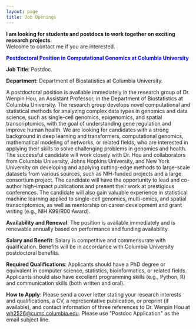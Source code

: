 ```yaml
---
layout: page
title: Job Openings
---
```



**I am looking for students and postdocs to work together on exciting research projects**.  
Welcome to contact me if you are interested. 


**<span style="color: blue;"> Postdoctoral Position in Computational Genomics at Columbia University </span>**


**Job Title**: Postdoc.

**Department**: Department of Biostatistics at Columbia University.

A postdoctoral position is available immediately in the research group of Dr. Wenpin Hou, an Assistant Professor, in the Department of Biostatistics at Columbia University.  The research group develops novel computational and statistical methods for analyzing complex data types in genomics and data science, such as single-cell genomics, epigenomics, and spatial transcriptomics, with the goal of understanding gene regulation and improve human health. We are looking for candidates with a strong background in deep learning and transformers, computational genomics, mathematical modeling of networks, or related fields, who are interested in applying their skills to solve challenging problems in genomics and health. The successful candidate will work closely with Dr. Hou and collaborators from Columbia University, Johns Hopkins University, and New York University on developing and applying cutting-edge methods to large-scale datasets from various sources, such as NIH-funded projects and a large consortium project. The candidate will have the opportunity to lead and co-author high-impact publications and present their work at prestigious conferences. The candidate will also gain valuable experience in statistical machine learning applied to single-cell genomics, multi-omics, and spatial transcriptomics, as well as mentorship on career development and grant writing (e.g., NIH K99/R00 Award).

**Availability and Renewal**: The position is available immediately and is renewable annually based on performance and funding availability. 

**Salary and Benefit**: Salary is competitive and commensurate with qualification. Benefits will be in accordance with Columbia University postdoctoral benefits.

**Required Qualifications**: Applicants should have a PhD degree or equivalent in computer science, statistics, bioinformatics, or related fields. Applicants should also have excellent programming skills (e.g., Python, R) and communication skills (both written and oral).

**How to Apply**: Please send a cover letter stating your research interests and qualifications, a CV, a representative publication, or preprint (if available), and contact information of three references to Dr. Wenpin Hou at wh2526@cumc.columbia.edu. Please use "Postdoc Application" as the email subject line.